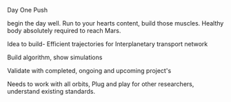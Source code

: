 Day One Push

begin the day well. 
Run to your hearts content, build those muscles. Healthy body absolutely required to reach Mars.

Idea to build- Efficient trajectories for Interplanetary transport network 

Build algorithm,  show simulations 

Validate with completed,  ongoing and upcoming project's 

Needs to work with all orbits, 
Plug and play for other researchers, understand existing standards. 
